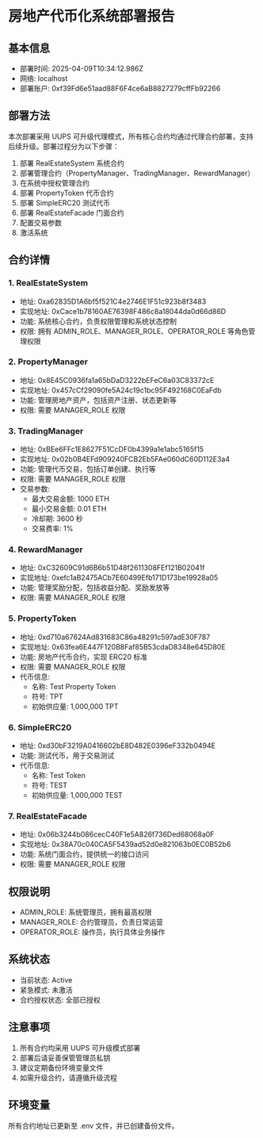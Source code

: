 # 房地产代币化系统部署报告

## 基本信息
- 部署时间: 2025-04-09T10:34:12.986Z
- 网络: localhost
- 部署账户: 0xf39Fd6e51aad88F6F4ce6aB8827279cffFb92266

## 部署方法
本次部署采用 UUPS 可升级代理模式，所有核心合约均通过代理合约部署，支持后续升级。部署过程分为以下步骤：
1. 部署 RealEstateSystem 系统合约
2. 部署管理合约（PropertyManager、TradingManager、RewardManager）
3. 在系统中授权管理合约
4. 部署 PropertyToken 代币合约
5. 部署 SimpleERC20 测试代币
6. 部署 RealEstateFacade 门面合约
7. 配置交易参数
8. 激活系统

## 合约详情

### 1. RealEstateSystem
- 地址: 0xa62835D1A6bf5f521C4e2746E1F51c923b8f3483
- 实现地址: 0xCace1b78160AE76398F486c8a18044da0d66d86D
- 功能: 系统核心合约，负责权限管理和系统状态控制
- 权限: 拥有 ADMIN_ROLE、MANAGER_ROLE、OPERATOR_ROLE 等角色管理权限

### 2. PropertyManager
- 地址: 0x8E45C0936fa1a65bDaD3222bEFeC6a03C83372cE
- 实现地址: 0x457cCf29090fe5A24c19c1bc95F492168C0EaFdb
- 功能: 管理房地产资产，包括资产注册、状态更新等
- 权限: 需要 MANAGER_ROLE 权限

### 3. TradingManager
- 地址: 0xBEe6FFc1E8627F51CcDF0b4399a1e1abc5165f15
- 实现地址: 0x02b0B4EFd909240FCB2Eb5FAe060dC60D112E3a4
- 功能: 管理代币交易，包括订单创建、执行等
- 权限: 需要 MANAGER_ROLE 权限
- 交易参数:
  - 最大交易金额: 1000 ETH
  - 最小交易金额: 0.01 ETH
  - 冷却期: 3600 秒
  - 交易费率: 1%

### 4. RewardManager
- 地址: 0xC32609C91d6B6b51D48f2611308FEf121B02041f
- 实现地址: 0xefc1aB2475ACb7E60499Efb171D173be19928a05
- 功能: 管理奖励分配，包括收益分配、奖励发放等
- 权限: 需要 MANAGER_ROLE 权限

### 5. PropertyToken
- 地址: 0xd710a67624Ad831683C86a48291c597adE30F787
- 实现地址: 0x63fea6E447F120B8Faf85B53cdaD8348e645D80E
- 功能: 房地产代币合约，实现 ERC20 标准
- 权限: 需要 MANAGER_ROLE 权限
- 代币信息:
  - 名称: Test Property Token
  - 符号: TPT
  - 初始供应量: 1,000,000 TPT

### 6. SimpleERC20
- 地址: 0xd30bF3219A0416602bE8D482E0396eF332b0494E
- 功能: 测试代币，用于交易测试
- 代币信息:
  - 名称: Test Token
  - 符号: TEST
  - 初始供应量: 1,000,000 TEST

### 7. RealEstateFacade
- 地址: 0x06b3244b086cecC40F1e5A826f736Ded68068a0F
- 实现地址: 0x38A70c040CA5F5439ad52d0e821063b0EC0B52b6
- 功能: 系统门面合约，提供统一的接口访问
- 权限: 需要 MANAGER_ROLE 权限

## 权限说明
- ADMIN_ROLE: 系统管理员，拥有最高权限
- MANAGER_ROLE: 合约管理员，负责日常运营
- OPERATOR_ROLE: 操作员，执行具体业务操作

## 系统状态
- 当前状态: Active
- 紧急模式: 未激活
- 合约授权状态: 全部已授权

## 注意事项
1. 所有合约均采用 UUPS 可升级模式部署
2. 部署后请妥善保管管理员私钥
3. 建议定期备份环境变量文件
4. 如需升级合约，请遵循升级流程

## 环境变量
所有合约地址已更新至 .env 文件，并已创建备份文件。
